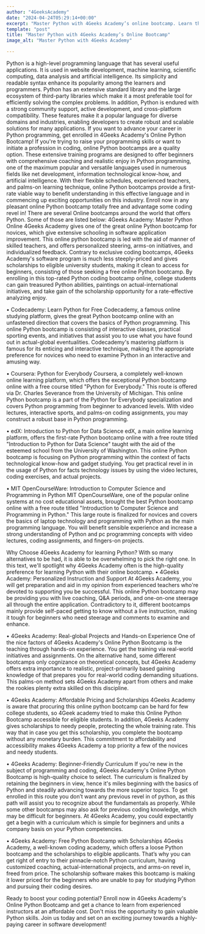 ```yaml
---
author: "4GeeksAcademy"
date: "2024-04-24T05:29:14+00:00"
excerpt: "Master Python with 4Geeks Academy’s online bootcamp. Learn this powerful programming language and apply it to real-world coding projects."
template: "post"
title: "Master Python with 4Geeks Academy’s Online Bootcamp"
image_alt: "Master Python with 4Geeks Academy"

---
```


Python is a high-level programming language that has several useful applications. It is used in website development, machine learning, scientific computing, data analysis and artificial intelligence. Its simplicity and readable syntax enhance its popularity among the learners and programmers. Python has an extensive standard library and the large ecosystem of third-party libraries which make it a most preferable tool for efficiently solving the complex problems. In addition, Python is endured with a strong community support, active development, and cross-platform compatibility. These features make it a popular language for diverse domains and industries, enabling developers to create robust and scalable solutions for many applications. If you want to advance your career in Python programming, get enrolled in 4Geeks Academy's Online Python Bootcamp!
If you're trying to raise your programming skills or want to initiate a profession in coding, online Python bootcamps are a quality option. These extensive training programs are designed to offer beginners with comprehensive coaching and realistic enjoy in Python programming, one of the maximum popular and versatile languages used in numerous fields like net development, information technological know-how, and artificial intelligence. With their flexible schedules, experienced teachers, and palms-on learning technique, online Python bootcamps provide a first-rate viable way to benefit understanding in this effective language and in commencing up exciting opportunities on this industry. Enroll now in any pleasant online Python bootcamp totally free and advantage some coding revel in!
There are several Online bootcamps around the world that offers Python. Some of those are listed below:
4Geeks Academy: Master Python Online
4Geeks Academy gives one of the great online Python bootcamp for novices, which give extensive schooling in software application improvement. This online python bootcamp is led with the aid of manner of skilled teachers, and offers personalized steering, arms-on initiatives, and individualized feedback. Contrary to exclusive coding bootcamps, 4Geeks Academy's software program is much less steeply-priced and gives scholarships to eligible university students, making it clean to access for beginners, consisting of those seeking a free online Python bootcamp. By enrolling in this top-rated Python coding bootcamp online, college students can gain treasured Python abilities, paintings on actual-international initiatives, and take gain of the scholarship opportunity for a rate-effective analyzing enjoy. 
 
•	Codecademy: Learn Python for Free
Codecademy, a famous online studying platform, gives the great Python bootcamp online with an unfastened direction that covers the basics of Python programming. This online Python bootcamp is consisting of interactive classes, practical sporting events, and initiatives that assist you to use what you have found out in actual-global eventualities. Codecademy's mastering platform is famous for its enticing and interactive technique, making it the appropriate preference for novices who need to examine Python in an interactive and amusing way.
 
•	Coursera: Python for Everybody
Coursera, a completely well-known online learning platform, which offers the exceptional Python bootcamp online with a free course titled "Python for Everybody." This route is offered via Dr. Charles Severance from the University of Michigan. This online Python bootcamp is a part of the Python for Everybody specialization and covers Python programming from beginner to advanced levels. With video lectures, interactive sports, and palms-on coding assignments, you may construct a robust base in Python programming.
 
•	edX: Introduction to Python for Data Science
edX, a main online learning platform, offers the first-rate Python bootcamp online with a free route titled "Introduction to Python for Data Science" taught with the aid of the esteemed school from the University of Washington. This online Python bootcamp is focusing on Python programming within the context of facts technological know-how and gadget studying. You get practical revel in in the usage of Python for facts technology issues by using the video lectures, coding exercises, and actual projects.
 
•	MIT OpenCourseWare: Introduction to Computer Science and Programming in Python
MIT OpenCourseWare, one of the popular online systems at no cost educational assets, brought the best Python bootcamp online with a free route titled "Introduction to Computer Science and Programming in Python." This large route is finalized for novices and covers the basics of laptop technology and programming with Python as the main programming language. You will benefit sensible experience and increase a strong understanding of Python and pc programming concepts with video lectures, coding assignments, and fingers-on projects.

Why Choose 4Geeks Academy for learning Python?
With so many alternatives to be had, it is able to be overwhelming to pick the right one. In this text, we'll spotlight why 4Geeks Academy often is the high-quality preference for learning Python with their online bootcamp.
•	4Geeks Academy: Personalized Instruction and Support
At 4Geeks Academy, you will get preparation and aid in my opinion from experienced teachers who're devoted to supporting you be successful. This online Python bootcamp may be providing you with live coaching, Q&A periods, and one-on-one steerage all through the entire application. Contradictory to it, different bootcamps mainly provide self-paced getting to know without a live instruction, making it tough for beginners who need steerage and comments to examine and enhance. 
 
•	4Geeks Academy: Real-global Projects and Hands-on Experience
One of the nice factors of 4Geeks Academy's Online Python Bootcamp is the teaching through hands-on experience. You get the training via real-world initiatives and assignments. On the alternative hand, some different bootcamps only cognizance on theoretical concepts, but 4Geeks Academy offers extra importance to realistic, project-primarily based gaining knowledge of that prepares you for real-world coding demanding situations. This palms-on method sets 4Geeks Academy apart from others and make the rookies plenty extra skilled on this discipline.
 
•	4Geeks Academy: Affordable Pricing and Scholarships 
4Geeks Academy is aware that procuring this online python bootcamp can be hard for few college students, so 4Geek academy tried to make this Online Python Bootcamp accessible for eligible students. In addition, 4Geeks Academy gives scholarships to needy people, protecting the whole training rate. This way that in case you get this scholarship, you complete the bootcamp without any monetary burden. This commitment to affordability and accessibility makes 4Geeks Academy a top priority a few of the novices and needy students.
 
•	4Geeks Academy: Beginner-Friendly Curriculum
If you're new in the subject of programming and coding, 4Geeks Academy's Online Python Bootcamp is high-quality choice to select. The curriculum is finalized by retaining the beginners in view, hence it's miles beginning with the basics of Python and steadily advancing towards the more superior topics. To get enrolled in this route you don’t want any previous revel in of python, as this path will assist you to recognize about the fundamentals as properly. While some other bootcamps may also ask for previous coding knowledge, which may be difficult for beginners. At 4Geeks Academy, you could expectantly get a begin with a curriculum which is simple for beginners and units a company basis on your Python competencies.
 
•	4Geeks Academy: Free Python Bootcamp with Scholarships
4Geeks Academy, a well-known coding academy, which offers a loose Python bootcamp and the scholarships to eligible applicants. That’s why you can get right of entry to their pinnacle-notch Python curriculum, having customized coaching, actual-international projects, and arms-on revel in, freed from price. The scholarship software makes this bootcamp is making it lower priced for the beginners who are unable to pay for studying Python and pursuing their coding desires.
 
Ready to boost your coding potential? Enroll now in 4Geeks Academy's Online Python Bootcamp and get a chance to learn from experienced instructors at an affordable cost. Don't miss the opportunity to gain valuable Python skills. Join us today and set on an exciting journey towards a highly-paying career in software development!


